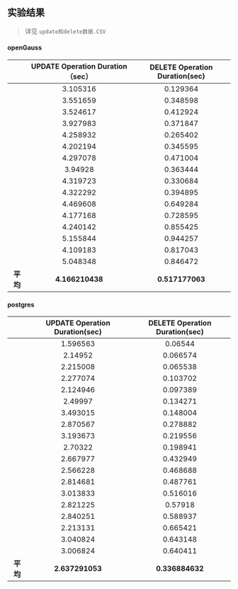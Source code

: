 ## 实验结果

> 详见 `update和delete数据.CSV`

#### openGauss

|          | UPDATE Operation Duration（sec） | DELETE Operation Duration(sec) |
| :------: | :------------------------------: | :----------------------------: |
|          |             3.105316             |            0.129364            |
|          |             3.551659             |            0.348598            |
|          |             3.524617             |            0.412924            |
|          |             3.927983             |            0.371847            |
|          |             4.258932             |            0.265402            |
|          |             4.202194             |            0.345595            |
|          |             4.297078             |            0.471004            |
|          |             3.94928              |            0.363444            |
|          |             4.319723             |            0.330684            |
|          |             4.322292             |            0.394895            |
|          |             4.469608             |            0.649284            |
|          |             4.177168             |            0.728595            |
|          |             4.240142             |            0.855425            |
|          |             5.155844             |            0.944257            |
|          |             4.109183             |            0.817043            |
|          |             5.048348             |            0.846472            |
| **平均** |         **4.166210438**          |        **0.517177063**         |



#### postgres

|          | UPDATE Operation Duration(sec) | DELETE Operation Duration(sec) |
| :------: | :----------------------------: | :----------------------------: |
|          |            1.596563            |            0.06544             |
|          |            2.14952             |            0.066574            |
|          |            2.215008            |            0.065538            |
|          |            2.277074            |            0.103702            |
|          |            2.124946            |            0.097389            |
|          |            2.49997             |            0.134271            |
|          |            3.493015            |            0.148004            |
|          |            2.870567            |            0.278882            |
|          |            3.193673            |            0.219556            |
|          |            2.70322             |            0.198941            |
|          |            2.667977            |            0.432949            |
|          |            2.566228            |            0.468688            |
|          |            2.814681            |            0.487761            |
|          |            3.013833            |            0.516016            |
|          |            2.821225            |            0.57918             |
|          |            2.840251            |            0.588937            |
|          |            2.213131            |            0.665421            |
|          |            3.040824            |            0.643148            |
|          |            3.006824            |            0.640411            |
| **平均** |        **2.637291053**         |        **0.336884632**         |